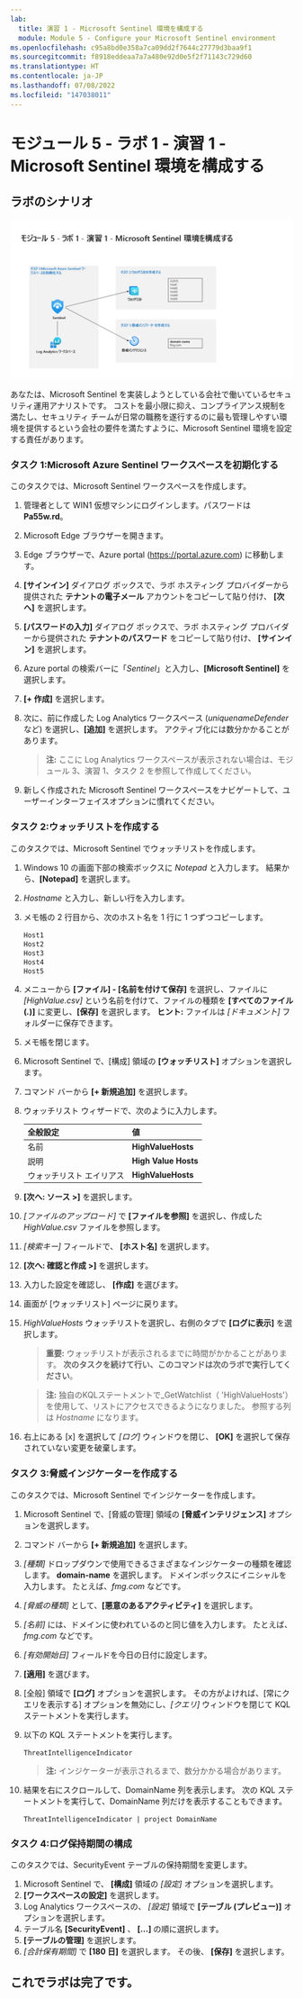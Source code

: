 ```yaml
---
lab:
  title: 演習 1 - Microsoft Sentinel 環境を構成する
  module: Module 5 - Configure your Microsoft Sentinel environment
ms.openlocfilehash: c95a8bd0e358a7ca09dd2f7644c27779d3baa9f1
ms.sourcegitcommit: f8918eddeaa7a7a480e92d0e5f2f71143c729d60
ms.translationtype: HT
ms.contentlocale: ja-JP
ms.lasthandoff: 07/08/2022
ms.locfileid: "147038011"
---
```

# <a name="module-5---lab-1---exercise-1---configure-your-microsoft-sentinel-environment"></a>モジュール 5 - ラボ 1 - 演習 1 - Microsoft Sentinel 環境を構成する

## <a name="lab-scenario"></a>ラボのシナリオ

![ラボの概要。](../Media/SC-200-Lab_Diagrams_Mod5_L1_Ex1.png)

あなたは、Microsoft Sentinel を実装しようとしている会社で働いているセキュリティ運用アナリストです。 コストを最小限に抑え、コンプライアンス規制を満たし、セキュリティ チームが日常の職務を遂行するのに最も管理しやすい環境を提供するという会社の要件を満たすように、Microsoft Sentinel 環境を設定する責任があります。


### <a name="task-1-initialize-the-microsoft-sentinel-workspace"></a>タスク 1:Microsoft Azure Sentinel ワークスペースを初期化する

このタスクでは、Microsoft Sentinel ワークスペースを作成します。

1. 管理者として WIN1 仮想マシンにログインします。パスワードは **Pa55w.rd**。  

1. Microsoft Edge ブラウザーを開きます。

1. Edge ブラウザーで、Azure portal (https://portal.azure.com) に移動します。

1. **[サインイン]** ダイアログ ボックスで、ラボ ホスティング プロバイダーから提供された **テナントの電子メール** アカウントをコピーして貼り付け、 **[次へ]** を選択します。

1. **[パスワードの入力]** ダイアログ ボックスで、ラボ ホスティング プロバイダーから提供された **テナントのパスワード** をコピーして貼り付け、 **[サインイン]** を選択します。

1. Azure portal の検索バーに「*Sentinel*」と入力し、**[Microsoft Sentinel]** を選択します。

1. **[+ 作成]** を選択します。

1. 次に、前に作成した Log Analytics ワークスペース (*uniquenameDefender* など) を選択し、**[追加]** を選択します。 アクティブ化には数分かかることがあります。

    >**注:**  ここに Log Analytics ワークスペースが表示されない場合は、モジュール 3、演習 1、タスク 2 を参照して作成してください。

1. 新しく作成された Microsoft Sentinel ワークスペースをナビゲートして、ユーザーインターフェイスオプションに慣れてください。


### <a name="task-2-create-a-watchlist"></a>タスク 2:ウォッチリストを作成する

このタスクでは、Microsoft Sentinel でウォッチリストを作成します。

1. Windows 10 の画面下部の検索ボックスに *Notepad* と入力します。 結果から、**[Notepad]** を選択します。

1. *Hostname* と入力し、新しい行を入力します。

1. メモ帳の 2 行目から、次のホスト名を 1 行に 1 つずつコピーします。

    ```Notepad
    Host1
    Host2
    Host3
    Host4
    Host5
    ```

1. メニューから **[ファイル] - [名前を付けて保存]** を選択し、ファイルに *[HighValue.csv]* という名前を付けて、ファイルの種類を **[すべてのファイル (*.*)]** に変更し、**[保存]** を選択します。 **ヒント:** ファイルは *[ドキュメント]* フォルダーに保存できます。

1. メモ帳を閉じます。

1. Microsoft Sentinel で、[構成] 領域の **[ウォッチリスト]** オプションを選択します。

1. コマンド バーから **[+ 新規追加]** を選択します。

1. ウォッチリスト ウィザードで、次のように入力します。

    |全般設定|値|
    |---|---|
    |名前|**HighValueHosts**|
    |説明|**High Value Hosts**|
    |ウォッチリスト エイリアス|**HighValueHosts**|

1. **[次へ: ソース >]** を選択します。

1. *[ファイルのアップロード]* で **[ファイルを参照]** を選択し、作成した *HighValue.csv* ファイルを参照します。

1. *[検索キー]* フィールドで、 **[ホスト名]** を選択します。

1. **[次へ: 確認と作成 >]** を選択します。

1. 入力した設定を確認し、 **[作成]** を選びます。

1. 画面が [ウォッチリスト] ページに戻ります。

1. *HighValueHosts* ウォッチリストを選択し、右側のタブで **[ログに表示]** を選択します。

    >**重要:** ウォッチリストが表示されるまでに時間がかかることがあります。 **次のタスクを続けて行い、このコマンドは次のラボで実行してください**。
    
    >**注:**  独自のKQLステートメントで_GetWatchlist（ 'HighValueHosts'）を使用して、リストにアクセスできるようになりました。 参照する列は *Hostname* になります。

1. 右上にある [x] を選択して *[ログ]* ウィンドウを閉じ、 **[OK]** を選択して保存されていない変更を破棄します。


### <a name="task-3-create-a-threat-indicator"></a>タスク 3:脅威インジケーターを作成する

このタスクでは、Microsoft Sentinel でインジケーターを作成します。

1. Microsoft Sentinel で、[脅威の管理] 領域の **[脅威インテリジェンス]** オプションを選択します。

1. コマンド バーから **[+ 新規追加]** を選択します。

1. *[種類]* ドロップダウンで使用できるさまざまなインジケーターの種類を確認します。 **domain-name** を選択します。 ドメインボックスにイニシャルを入力します。 たとえば、*fmg.com* などです。

1. *[脅威の種類]* として、**[悪意のあるアクティビティ]** を選択します。

1. *[名前]* には、ドメインに使われているのと同じ値を入力します。 たとえば、*fmg.com* などです。

1. *[有効開始日]* フィールドを今日の日付に設定します。

1. **[適用]** を選びます。

1. [全般] 領域で **[ログ]** オプションを選択します。 その方がよければ、[常にクエリを表示する] オプションを無効にし、*[クエリ]* ウィンドウを閉じて KQL ステートメントを実行します。

1. 以下の KQL ステートメントを実行します。

    ```KQL
    ThreatIntelligenceIndicator
    ```

    >**注:**  インジケーターが表示されるまで、数分かかる場合があります。

1. 結果を右にスクロールして、DomainName 列を表示します。 次の KQL ステートメントを実行して、DomainName 列だけを表示することもできます。 

    ```KQL
    ThreatIntelligenceIndicator | project DomainName
    ```

### <a name="task-4-configure-log-retention"></a>タスク 4:ログ保持期間の構成

このタスクでは、SecurityEvent テーブルの保持期間を変更します。

1. Microsoft Sentinel で、 **[構成]** 領域の *[設定]* オプションを選択します。
1. **[ワークスペースの設定]** を選択します。
1. Log Analytics ワークスペースの、 *[設定]* 領域で **[テーブル (プレビュー)]** オプションを選択します。
1. テーブル名 **[SecurityEvent]** 、 **[...]** の順に選択します。
1. **[テーブルの管理]** を選択します。
1. *[合計保有期間]* で **[180 日]** を選択します。 その後、 **[保存]** を選択します。


## <a name="you-have-completed-the-lab"></a>これでラボは完了です。
